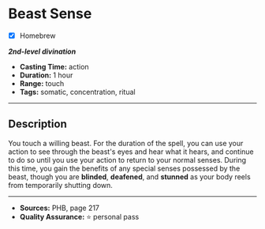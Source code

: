# Beast Sense
- [x] Homebrew

***2nd-level divination***
- **Casting Time:** action
- **Duration:** 1 hour
- **Range:** touch
- **Tags:** somatic, concentration, ritual

---

## Description
You touch a willing beast.
For the duration of the spell, you can use your action to see through the beast's eyes and hear what it hears, and continue to do so until you use your action to return to your normal senses.
During this time, you gain the benefits of any special senses possessed by the beast, though you are **blinded**, **deafened**, and **stunned** as your body reels from temporarily shutting down.

---

- **Sources:** PHB, page 217
- **Quality Assurance:** :star: personal pass
